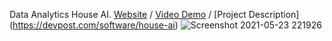 Data Analytics House AI. [Website](https://houseai.tech) / [Video Demo](https://www.youtube.com/watch?v=b4w1s2VeR7w) / [Project Description] (https://devpost.com/software/house-ai)
![Screenshot 2021-05-23 221926](https://user-images.githubusercontent.com/57512498/119287707-fcb4b080-bc14-11eb-9d94-9207348b9540.png)
